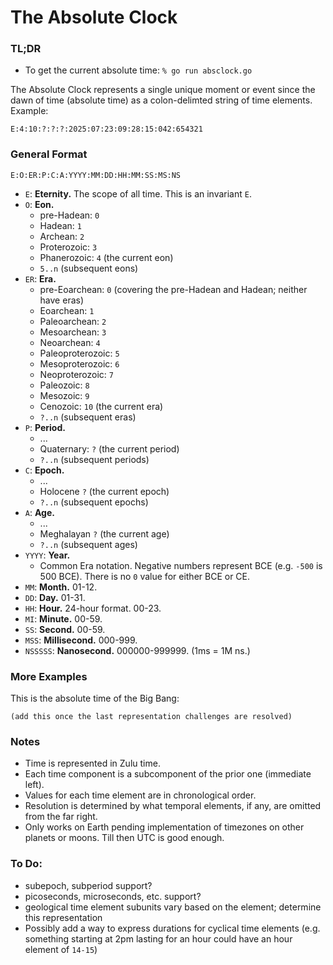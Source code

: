 # The Absolute Clock

### TL;DR
* To get the current absolute time: `% go run absclock.go`

The Absolute Clock represents a single unique moment or event since the dawn of time (absolute time) as a colon-delimted string of time elements. Example:

`E:4:10:?:?:?:2025:07:23:09:28:15:042:654321`


### General Format

`E:O:ER:P:C:A:YYYY:MM:DD:HH:MM:SS:MS:NS`

* `E`: **Eternity.** The scope of all time. This is an invariant `E`.
* `O`: **Eon.**
    * pre-Hadean: `0`
    * Hadean: `1`
    * Archean: `2`
    * Proterozoic: `3`
    * Phanerozoic: `4` (the current eon)
    * `5..n` (subsequent eons)
* `ER`: **Era.**
    * pre-Eoarchean: `0` (covering the pre-Hadean and Hadean; neither have eras)
    * Eoarchean: `1`
    * Paleoarchean: `2`
    * Mesoarchean: `3`
    * Neoarchean: `4`
    * Paleoproterozoic: `5`
    * Mesoproterozoic: `6`
    * Neoproterozoic: `7`
    * Paleozoic: `8`
    * Mesozoic: `9`
    * Cenozoic: `10` (the current era)
    * `?..n` (subsequent eras)
* `P`: **Period.**
    * ...
    * Quaternary: `?` (the current period)
    * `?..n` (subsequent periods)
* `C`: **Epoch.** 
    * ...
    * Holocene `?` (the current epoch)
    * `?..n` (subsequent epochs)
* `A`: **Age.**
    * ...
    * Meghalayan `?` (the current age)
    * `?..n` (subsequent ages)
* `YYYY`: **Year.**
    * Common Era notation. Negative numbers represent BCE (e.g. `-500` is 500 BCE). There is no `0` value for either BCE or CE.
* `MM`: **Month.** 01-12.
* `DD`: **Day.** 01-31.
* `HH`: **Hour.** 24-hour format. 00-23.
* `MI`: **Minute.** 00-59.
* `SS`: **Second.** 00-59.
* `MSS`: **Millisecond.** 000-999.
* `NSSSSS`: **Nanosecond.** 000000-999999. (1ms = 1M ns.)

### More Examples

This is the absolute time of the Big Bang:

`(add this once the last representation challenges are resolved)`

### Notes
* Time is represented in Zulu time.
* Each time component is a subcomponent of the prior one (immediate left).
* Values for each time element are in chronological order.
* Resolution is determined by what temporal elements, if any, are omitted from the far right.
* Only works on Earth pending implementation of timezones on other planets or moons. Till then UTC is good enough.

### To Do:
* subepoch, subperiod support? 
* picoseconds, microseconds, etc. support?
* geological time element subunits vary based on the element; determine this representation
* Possibly add a way to express durations for cyclical time elements (e.g. something starting at 2pm lasting for an hour could have an hour element of `14-15`)
